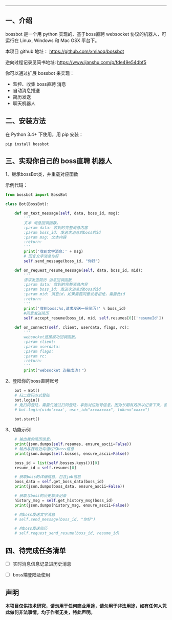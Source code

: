 ----------------------------

一、介绍
---------

bossbot 是一个用 python 实现的、基于boss直聘 websocket 协议的机器人，可运行在 Linux, Windows 和 Mac OSX 平台下。

本项目 github 地址： <https://github.com/xmiaoq/bossbot>

逆向过程记录见简书地址: <https://www.jianshu.com/p/fde49e54dbf5>

你可以通过扩展 bossbot 来实现：

* 监控、收集 boss直聘 消息
* 自动消息推送
* 简历发送
* 聊天机器人

二、安装方法
-------------

在 Python 3.4+ 下使用，用 pip 安装：

    pip install bossbot

三、实现你自己的 boss直聘 机器人
---------------------------

1、继承bossBot类，并重载对应函数

示例代码：
```python
from bossbot import BossBot

class Bot(BossBot):

    def on_text_message(self, data, boss_id, msg):
        '''
        文本 消息回调函数。
        :param data: 收到的完整消息内容
        :param boss_id: 发送次消息的boss的id
        :param msg: 文本内容
        :return:
        '''
        print('收到文字消息:' + msg)
        # 回复文字消息你好
        self.send_message(boss_id, "你好")

    def on_request_resume_message(self, data, boss_id, mid):
        '''
        请求发送简历 消息回调函数
        :param data: 收到的完整消息内容
        :param boss_id: 发送次消息的boss的id
        :param mid: 消息id，如果需要同意或者拒绝，需要此id
        :return:
        '''
        print('收到boss:%s,请求发送一份简历!' % boss_id)
        #同意发送简历
        self.accept_resume(boss_id, mid, self.resumes[0]['resumeId'])
    
    def on_connect(self, client, userdata, flags, rc):
        '''
        websocket连接成功回调函数。
        :param client: 
        :param userdata: 
        :param flags: 
        :param rc: 
        :return: 
        '''
        print("websocket 连接成功！")
```

2、登陆你的boss直聘账号
```python
    bot = Bot()
    # 扫二维码方式登陆
    bot.login()
    # 免扫码登陆，需要先通过扫码登陆，拿到对应账号信息。因为长期有效所以记录下来，直接使用。
    # bot.login(uid='xxxx', user_id="xxxxxxxxx", token="xxxxx")
    
    bot.start()
```
3、功能示例
```python
    # 输出我的简历信息。
    print(json.dumps(self.resumes, ensure_ascii=False))
    # 输出与我最近沟通过的boss信息
    print(json.dumps(self.bosses, ensure_ascii=False))

    boss_id = list(self.bosses.keys())[0]
    resume_id = self.resumes[0]

    # 获取boss的详细信息，包含job信息
    boss_data = self.get_boss_data(boss_id)
    print(json.dumps(boss_data, ensure_ascii=False))

    # 获取与boss的历史聊天记录
    history_msg = self.get_history_msg(boss_id)
    print(json.dumps(history_msg, ensure_ascii=False))

    # 向boss发送文字消息
    # self.send_message(boss_id, "你好")

    # 向boss发送简历
    # self.request_send_resume(boss_id, resume_id)
```

四、待完成任务清单
---------------------------

- [ ] 实时消息信息记录进历史消息
- [ ] boss端登陆及使用


## 声明

**本项目仅供技术研究，请勿用于任何商业用途，请勿用于非法用途，如有任何人凭此做何非法事情，均于作者无关，特此声明。**